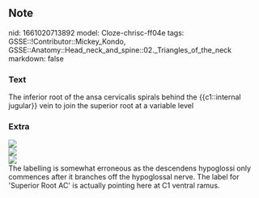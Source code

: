 ## Note
nid: 1661020713892
model: Cloze-chrisc-ff04e
tags: GSSE::!Contributor::Mickey_Kondo, GSSE::Anatomy::Head_neck_and_spine::02._Triangles_of_the_neck
markdown: false

### Text
The inferior root of the ansa cervicalis spirals behind the {{c1::internal jugular}} vein to join the superior root at a variable level

### Extra
<img src="21896f317d0bf96ea492f3d509735a.png">
<div><img src=
"paste-5411fe56b048666339f41efc9ff0f8895ab396cb.jpg"></div>
<div>
  <img src= 
  "Superior-root-of-the-ansa-cervicalis-AC-located-below-the-posterior-belly-of-the.png">
  <div>
    The labelling is somewhat erroneous as the descendens
    hypoglossi only commences after it branches off the hypoglossal
    nerve. The label for 'Superior Root AC' is actually pointing
    here at C1 ventral ramus.
  </div>
</div>
